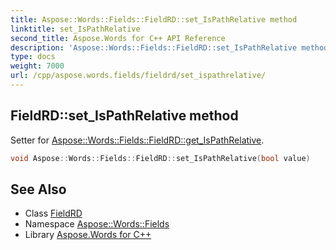 ```yaml
---
title: Aspose::Words::Fields::FieldRD::set_IsPathRelative method
linktitle: set_IsPathRelative
second_title: Aspose.Words for C++ API Reference
description: 'Aspose::Words::Fields::FieldRD::set_IsPathRelative method. Setter for Aspose::Words::Fields::FieldRD::get_IsPathRelative in C++.'
type: docs
weight: 7000
url: /cpp/aspose.words.fields/fieldrd/set_ispathrelative/
---
```

## FieldRD::set_IsPathRelative method


Setter for [Aspose::Words::Fields::FieldRD::get_IsPathRelative](../get_ispathrelative/).

```cpp
void Aspose::Words::Fields::FieldRD::set_IsPathRelative(bool value)
```

## See Also

* Class [FieldRD](../)
* Namespace [Aspose::Words::Fields](../../)
* Library [Aspose.Words for C++](../../../)
